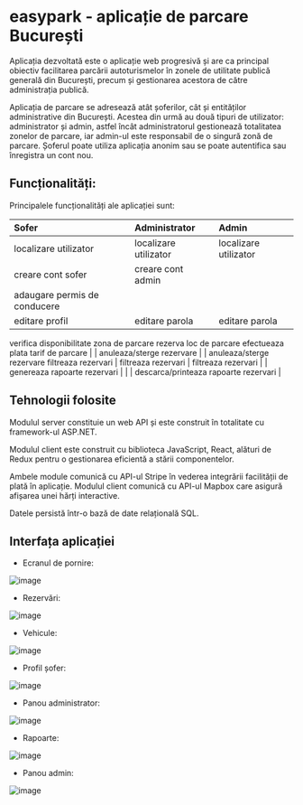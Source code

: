 # easypark - aplicație de parcare București 

Aplicația dezvoltată este o aplicație web progresivă și are ca principal obiectiv facilitarea parcării autoturismelor în zonele de utilitate publică generală din București, precum și gestionarea acestora de către administrația publică.

Aplicația de parcare se adresează atât șoferilor, cât și entităților administrative din București. Acestea din urmă au două tipuri de utilizator: administrator și admin, astfel încât administratorul gestionează totalitatea zonelor de parcare, iar admin-ul este responsabil de o singură zonă de parcare. Șoferul poate utiliza aplicația anonim sau se poate autentifica sau înregistra un cont nou.

## Funcționalități:

Principalele funcționalități ale aplicației sunt:

Sofer | Administrator | Admin
| :--- | :--- | :---
localizare utilizator | localizare utilizator | localizare utilizator
creare cont sofer | creare cont admin |
adaugare permis de conducere |  |
editare profil | editare parola | editare parola
verifica disponibilitate zona de parcare
rezerva loc de parcare
efectueaza plata tarif de parcare  |  |
anuleaza/sterge rezervare |  | anuleaza/sterge rezervare
filtreaza rezervari | filtreaza rezervari | filtreaza rezervari
|  | genereaza rapoarte rezervari |
|  | descarca/printeaza rapoarte rezervari |

## Tehnologii folosite

Modulul server constituie un web API și este construit în totalitate cu framework-ul ASP.NET.

Modulul client este construit cu biblioteca JavaScript, React, alături de Redux pentru o gestionarea eficientă a stării componentelor.

Ambele module comunică cu API-ul Stripe în vederea integrării facilității de plată în aplicație. Modulul client comunică cu API-ul Mapbox care asigură afișarea unei hărți interactive.

Datele persistă într-o bază de date relațională SQL.

## Interfața aplicației

* Ecranul de pornire:

![image](https://user-images.githubusercontent.com/62174074/128016743-1f4baaf0-c858-4133-a7bb-d8c28fcb642d.png)

* Rezervări:

![image](https://user-images.githubusercontent.com/62174074/128017301-91ecd051-a6d9-49e3-b30c-f386f2b5fc55.png)

* Vehicule:

![image](https://user-images.githubusercontent.com/62174074/128017590-21180f13-0723-4706-85aa-c2333bcd039e.png)

* Profil șofer:

![image](https://user-images.githubusercontent.com/62174074/128017641-d4902d46-81f6-4a0d-b1c4-9cb0a35db787.png)

* Panou administrator:

![image](https://user-images.githubusercontent.com/62174074/128018064-29c0dcab-a514-4ca8-bc7b-54e3918d5355.png)

* Rapoarte:

![image](https://user-images.githubusercontent.com/62174074/128018151-59163199-2c8b-4000-8d71-7cfee997c9de.png)

* Panou admin:

![image](https://user-images.githubusercontent.com/62174074/128017933-f8199c68-da27-41ae-8408-eeaa6b979f6d.png)

